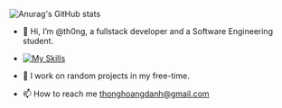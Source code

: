 ![Anurag's GitHub stats](https://github-readme-stats.vercel.app/api?username=th0ng&show_icons=true&theme=tokyonight)

- 👋 Hi, I’m @th0ng, a fullstack developer and a Software Engineering student.

- [![My Skills](https://skillicons.dev/icons?i=java,js,ts,react,html,css,aws,bash,cpp,docker,nodejs,express,mongodb,mysql,py)](https://skillicons.dev)
- 👀 I work on random projects in my free-time.
- 📫 How to reach me thonghoangdanh@gmail.com

<!---
th0ng/th0ng is a ✨ special ✨ repository because its `README.md` (this file) appears on your GitHub profile.
You can click the Preview link to take a look at your changes.
--->
